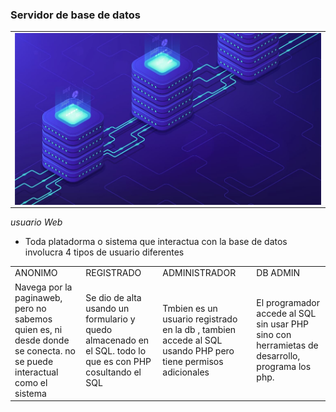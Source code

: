 ### Servidor de base de datos

<table align="center">
  <tr>
    <td align="center" style="padding=0;width=50%;">
      <img align="center" style="padding=0;" src="../images/bd.jpg" />
    </td>
  </tr>
</table>


_usuario Web_

- Toda platadorma o sistema que interactua con la base de datos involucra 4 tipos de usuario diferentes

<table>

  <tr>
    <td>ANONIMO</td>
    <td>REGISTRADO</td>
    <td>ADMINISTRADOR</td>
    <td>DB ADMIN</td>
  </tr>

  <tr>
    <td>Navega por la paginaweb, pero no sabemos quien es, ni desde donde se conecta. no se puede interactual como el sistema</td>
    <td>Se dio de alta usando un formulario y quedo almacenado en el SQL. todo lo que es con PHP cosultando el SQL</td>
    <td>Tmbien es un usuario registrado en la db , tambien accede al SQL usando PHP pero tiene permisos adicionales
    </td>
    <td>El programador accede al SQL sin usar PHP sino con herramietas de desarrollo, programa los php.</td>
  </tr>
</table>



